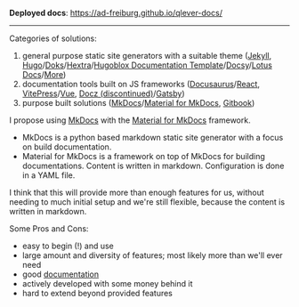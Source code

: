 __Deployed docs__: https://ad-freiburg.github.io/qlever-docs/

---

Categories of solutions:
1. general purpose static site generators with a suitable theme ([Jekyll](https://jekyllrb.com/), [Hugo](https://gohugo.io/)/[Doks](https://getdoks.org/)/[Hextra](https://imfing.github.io/hextra/)/[Hugoblox Documentation Template](https://hugoblox.com/templates/details/docs/)/[Docsy](https://www.docsy.dev/)/[Lotus Docs](https://lotusdocs.dev/)/[More](https://gethugothemes.com/hugo-documentation-themes))
2. documentation tools built on JS frameworks ([Docusaurus](https://docusaurus.io/docs)/[React](https://react.dev/), [VitePress](https://vitepress.dev/)/[Vue](https://vuejs.org/), [Docz (discontinued)](https://github.com/pedronauck/docz/)/[Gatsby](https://www.gatsbyjs.com/))
3. purpose built solutions ([MkDocs](https://www.mkdocs.org/)/[Material for MkDocs](https://squidfunk.github.io/mkdocs-material/), [Gitbook](https://www.gitbook.com/))

I propose using [MkDocs](https://www.mkdocs.org/) with the [Material for MkDocs](https://squidfunk.github.io/mkdocs-material/) framework.
- MkDocs is a python based markdown static site generator with a focus on build documentation.
- Material for MkDocs is a framework on top of MkDocs for building documentations. Content is written in markdown. Configuration is done in a YAML file.

I think that this will provide more than enough features for us, without needing to much initial setup and we're still flexible, because the content is written in markdown.

Some Pros and Cons:
- easy to begin (!) and use
- large amount and diversity of features; most likely more than we'll ever need
- good [documentation](https://squidfunk.github.io/mkdocs-material/getting-started/)
- actively developed with some money behind it
- hard to extend beyond provided features

